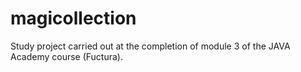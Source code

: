 # magicollection
Study project carried out at the completion of module 3 of the JAVA Academy course (Fuctura).
